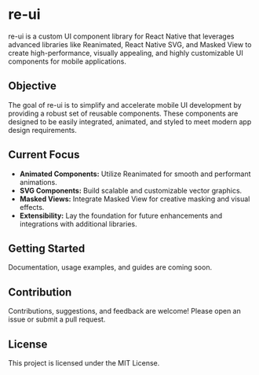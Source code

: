 # re-ui

re-ui is a custom UI component library for React Native that leverages advanced libraries like Reanimated, React Native SVG, and Masked View to create high-performance, visually appealing, and highly customizable UI components for mobile applications.

## Objective

The goal of re-ui is to simplify and accelerate mobile UI development by providing a robust set of reusable components. These components are designed to be easily integrated, animated, and styled to meet modern app design requirements.

## Current Focus

- **Animated Components:** Utilize Reanimated for smooth and performant animations.
- **SVG Components:** Build scalable and customizable vector graphics.
- **Masked Views:** Integrate Masked View for creative masking and visual effects.
- **Extensibility:** Lay the foundation for future enhancements and integrations with additional libraries.

## Getting Started

Documentation, usage examples, and guides are coming soon.

## Contribution

Contributions, suggestions, and feedback are welcome! Please open an issue or submit a pull request.

## License

This project is licensed under the MIT License.
